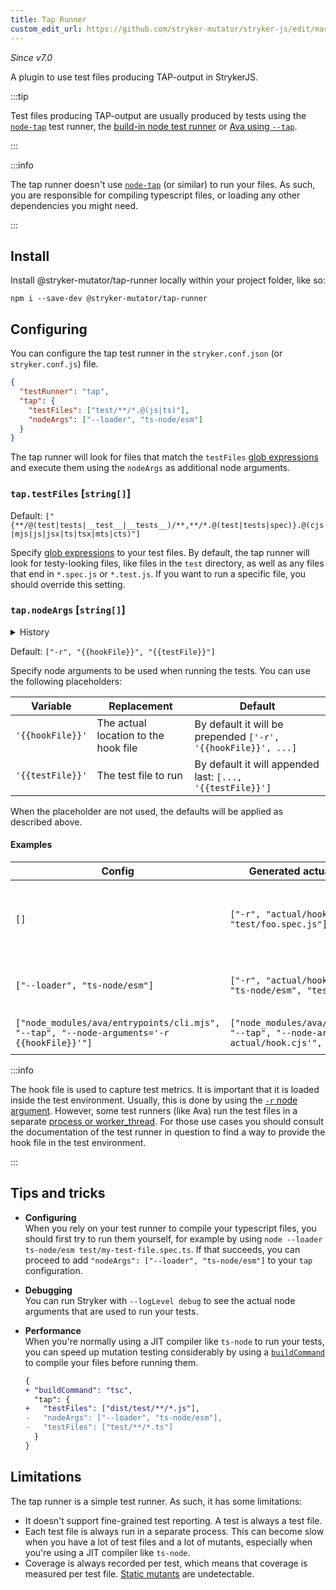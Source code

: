 ```yaml
---
title: Tap Runner
custom_edit_url: https://github.com/stryker-mutator/stryker-js/edit/master/docs/tap-runner.md
---
```


_Since v7.0_

A plugin to use test files producing TAP-output in StrykerJS.

:::tip

Test files producing TAP-output are usually produced by tests using the [`node-tap`](https://node-tap.org/) test runner, the [build-in node test runner](https://nodejs.org/api/test.html) or [Ava using `--tap`](https://github.com/avajs/ava).

:::

:::info

The tap runner doesn't use [`node-tap`](https://node-tap.org/) (or similar) to run your files. As such, you are responsible for compiling typescript files, or loading any other dependencies you might need.

:::

## Install

Install @stryker-mutator/tap-runner locally within your project folder, like so:

```shell
npm i --save-dev @stryker-mutator/tap-runner
```

## Configuring

You can configure the tap test runner in the `stryker.conf.json` (or `stryker.conf.js`) file.

```json
{
  "testRunner": "tap",
  "tap": {
    "testFiles": ["test/**/*.@(js|ts)"],
    "nodeArgs": ["--loader", "ts-node/esm"]
  }
}
```

The tap runner will look for files that match the `testFiles` [glob expressions](./config-file.md/#glob-patterns) and execute them using the `nodeArgs` as additional node arguments.

### `tap.testFiles` [`string[]`]

Default: `["{**/@(test|tests|__test__|__tests__)/**,**/*.@(test|tests|spec)}.@(cjs|mjs|js|jsx|ts|tsx|mts|cts)"]`

Specify [glob expressions](./config-file.md/#glob-patterns) to your test files. By default, the tap runner will look for testy-looking files, like files in the `test` directory, as well as any files that end in `*.spec.js` or `*.test.js`. If you want to run a specific file, you should override this setting.

### `tap.nodeArgs` [`string[]`]

<details>

<summary>History</summary>

| Version | Changes                                                   |
| ------- | --------------------------------------------------------- |
| 7.1     | Add `{{hookFile}}` and `{{testFile}}` placeholder support |

</details>

Default: `["-r", "{{hookFile}}", "{{testFile}}"]`

Specify node arguments to be used when running the tests. You can use the following placeholders:

| Variable         | Replacement                          | Default                                                       |
| ---------------- | ------------------------------------ | ------------------------------------------------------------- |
| `'{{hookFile}}'` | The actual location to the hook file | By default it will be prepended `['-r', '{{hookFile}}', ...]` |
| `'{{testFile}}'` | The test file to run                 | By default it will appended last: `[..., '{{testFile}}']`     |

When the placeholder are not used, the defaults will be applied as described above.

#### Examples

| Config                                                                                    | Generated actual node arguments                                                                                  | Explanation                                                      |
| ----------------------------------------------------------------------------------------- | ---------------------------------------------------------------------------------------------------------------- | ---------------------------------------------------------------- |
| `[]`                                                                                      | `["-r", "actual/hook.cjs", "test/foo.spec.js"]`                                                                  | The default, works when using raw JavaScript test files as input |
| `["--loader", "ts-node/esm"]`                                                             | `["-r", "actual/hook.cjs", "--loader", "ts-node/esm", "test/foo.spec.js"]`                                       | If you want to use `ts-node` to run your tests                   |
| `["node_modules/ava/entrypoints/cli.mjs", "--tap", "--node-arguments='-r {{hookFile}}'"]` | `["node_modules/ava/entrypoints/cli.mjs", "--tap", "--node-arguments='-r actual/hook.cjs'", "test/foo.spec.js"]` | If you are running test with [Ava](https://github.com/avajs/ava) |

:::info

The hook file is used to capture test metrics. It is important that it is loaded inside the test environment. Usually, this is done by using the [`-r` node argument](https://nodejs.org/api/cli.html#-r---require-module). However, some test runners (like Ava) run the test files in a separate [process or worker_thread](https://nodejs.org/api/process.html). For those use cases you should consult the documentation of the test runner in question to find a way to provide the hook file in the test environment.

:::

## Tips and tricks

- **Configuring**  
  When you rely on your test runner to compile your typescript files, you should first try to run them yourself, for example by using `node --loader ts-node/esm test/my-test-file.spec.ts`. If that succeeds, you can proceed to add `"nodeArgs": ["--loader", "ts-node/esm"]` to your `tap` configuration.
- **Debugging**  
  You can run Stryker with `--logLevel debug` to see the actual node arguments that are used to run your tests.
- **Performance**  
  When you're normally using a JIT compiler like `ts-node` to run your tests, you can speed up mutation testing considerably by using a [`buildCommand`](./configuration.md#buildcommand-string) to compile your files before running them.

  ```diff
  {
  + "buildCommand": "tsc",
    "tap": {
  +   "testFiles": ["dist/test/**/*.js"],
  -   "nodeArgs": ["--loader", "ts-node/esm"],
  -   "testFiles": ["test/**/*.ts"]
    }
  }
  ```

## Limitations

The tap runner is a simple test runner. As such, it has some limitations:

- It doesn't support fine-grained test reporting. A test is always a test file.
- Each test file is always run in a separate process. This can become slow when you have a lot of test files and a lot of mutants, especially when you're using a JIT compiler like `ts-node`.
- Coverage is always recorded per test, which means that coverage is measured per test file. [Static mutants](../mutation-testing-elements/static-mutants.md) are undetectable.
